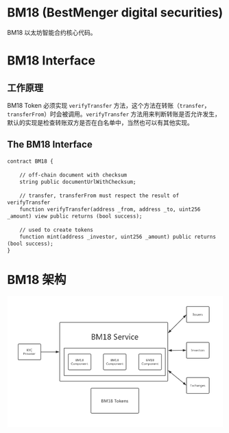 # BM18 (BestMenger digital securities)

BM18 以太坊智能合约核心代码。

# BM18 Interface

## 工作原理
BM18 Token 必须实现 `verifyTransfer` 方法，这个方法在转账（`transfer`，`transferFrom`）时会被调用。`verifyTransfer` 方法用来判断转账是否允许发生，默认的实现是检查转账双方是否在白名单中，当然也可以有其他实现。

## The BM18 Interface
```
contract BM18 {

    // off-chain document with checksum
    string public documentUrlWithChecksum;

    // transfer, transferFrom must respect the result of verifyTransfer
    function verifyTransfer(address _from, address _to, uint256 _amount) view public returns (bool success);

    // used to create tokens
    function mint(address _investor, uint256 _amount) public returns (bool success);
}
```

# BM18 架构
![BM18 architecture](https://github.com/BestMenger/digital-securities-standard/blob/master/docs/images/bm18-architecture.png)
